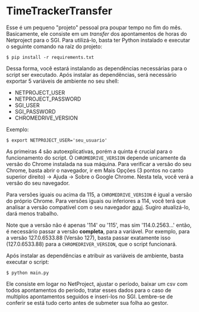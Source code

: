 # TimeTrackerTransfer

Esse é um pequeno "projeto" pessoal pra poupar tempo no fim do mês. Basicamente, ele consiste em um *transfer* dos apontamentos de horas do Netproject para o SGI. Para utilizá-lo, basta ter Python instalado e executar o seguinte comando na raíz do projeto:

`$ pip install -r requirements.txt`

Dessa forma, você estará instalando as dependências necessárias para o script ser executado. Após instalar as dependências, será necessário exportar 5 variáveis de ambiente no seu shell: 

* NETPROJECT_USER
* NETPROJECT_PASSWORD
* SGI_USER
* SGI_PASSWORD
* CHROMEDRIVE_VERSION

Exemplo:

`$ export NETPROJECT_USER='seu_usuario'`


As primeiras 4 são autoexplicativas, porém a quinta é crucial para o funcionamento do script. O `CHROMEDRIVE_VERSION` depende unicamente da versão do Chrome instalada na sua máquina. Para verificar a versão do seu Chrome, basta abrir o navegador, ir em Mais Opções (3 pontos no canto superior direito) -> Ajuda -> Sobre o Google Chrome. Nesta tela, você verá a versão do seu navegador.

Para versões iguais ou acima da 115, a `CHROMEDRIVE_VERSION` é igual a versão do próprio Chrome. Para versões iguais ou inferiores a 114, você terá que analisar a versão compatível com o seu navegador [aqui](https://developer.chrome.com/docs/chromedriver/downloads/version-selection?hl=pt-br). Sugiro atualizá-lo, dará menos trabalho.

Note que a versão não é apenas '114' ou '115', mas sim '114.0.2563...' então, é necessário passar a versão **completa**, para a variável. Por exemplo, para a versão 127.0.6533.88 (Versão 127),  basta passar exatamente isso (127.0.6533.88) para a `CHROMEDRIVER_VERSION`, que o script funcionará.

Após instalar as dependências e atribuir as variáveis de ambiente, basta executar o script:

`$ python main.py`

Ele consiste em logar no NetProject, ajustar o período, baixar um csv com todos apontamentos do período, tratar esses dados para o caso de multiplos apontamentos seguidos e inseri-los no SGI. Lembre-se de conferir se está tudo certo antes de submeter sua folha ao gestor.

